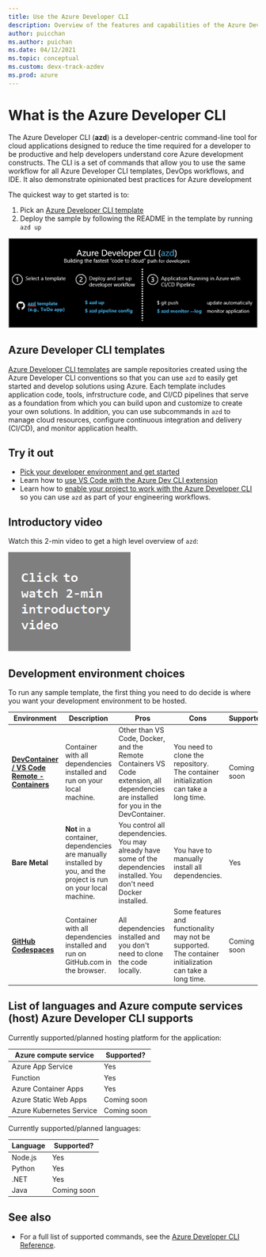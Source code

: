 ```yaml
---
title: Use the Azure Developer CLI
description: Overview of the features and capabilities of the Azure Developer CLI that helps developers be more productive when building and deploying applications to Azure.
author: puicchan
ms.author: puichan
ms.date: 04/12/2021
ms.topic: conceptual
ms.custom: devx-track-azdev
ms.prod: azure
---
```

# What is the Azure Developer CLI

The Azure Developer CLI (**azd**) is a developer-centric command-line tool for cloud applications designed to reduce the time required for a developer to be productive and help developers understand core Azure development constructs. The CLI is a set of commands that allow you to use the same workflow for all Azure Developer CLI templates, DevOps workflows, and IDE. It also demonstrate opinionated best practices for Azure development

The quickest way to get started is to:
1. Pick an [Azure Developer CLI template](azure-dev-cli-templates.md) 
2. Deploy the sample by following the README in the template by running `azd up`

!["Azure Devloper CLI Developer Workflow"](media/azure-dev-cli-overview/azd-dev-workflow.png)

## Azure Developer CLI templates
[Azure Developer CLI templates](azure-dev-cli-templates.md) are sample repositories created using the Azure Developer CLI conventions so that you can use `azd` to easily get started and develop solutions using Azure. Each template includes application code, tools, infrstructure code, and CI/CD pipelines that serve as a foundation from which you can build upon and customize to create your own solutions. In addition, you can use subcommands in `azd` to manage cloud resources, configure continuous integration and delivery (CI/CD), and monitor application health. 

## Try it out

* [Pick your developer environment and get started](get-started.md)
* Learn how to [use VS Code with the Azure Dev CLI extension](how-to-use-vscode-extension-to-debug-locally.md)
* Learn how to [enable your project to work with the Azure Developer CLI](how-to-devify-a-project.md) so you can use `azd` as part of your engineering workflows.

## Introductory video

Watch this 2-min video to get a high level overview of `azd`:

<a href="https://msit.microsoftstream.com/video/9e850840-98dc-b654-ecea-f1ecd7ca302a?referrer=https:%2F%2Fstatics.teams.cdn.office.net%2F"><img src="media/azure-dev-cli-overview/video.png" alt="Click to watch video"></a>

## Development environment choices

To run any sample template, the first thing you need to do decide is where you want your development environment to be hosted.

|Environment|Description|Pros|Cons|Supported?|
|---|---|---|---|---|
|**[DevContainer / VS Code Remote - Containers](https://code.visualstudio.com/docs/remote/containers)**|Container with all dependencies installed and run on your local machine.|Other than VS Code, Docker, and the Remote Containers VS Code extension, all dependencies are installed for you in the DevContainer.| You need to clone the repository. The container initialization can take a long time.| Coming soon |
|**Bare Metal**|**Not** in a container, dependencies are manually installed by you, and the project is run on your local machine.|You control all dependencies. You may already have some of the dependencies installed. You don't need Docker installed.|You have to manually install all dependencies.| Yes |
|**[GitHub Codespaces](https://github.com/features/codespaces)** |Container with all dependencies installed and run on GitHub.com in the browser.|All dependencies installed and you don't need to clone the code locally.| Some features and functionality may not be supported. The container initialization can take a long time.| Coming soon |

## List of languages and Azure compute services (host) Azure Developer CLI supports

Currently supported/planned hosting platform for the application:

| Azure compute service      | Supported? |
| ----------- | ----------- |
| Azure App Service | Yes  |
| Function  | Yes |
| Azure Container Apps    | Yes |
| Azure Static Web Apps  | Coming soon |
| Azure Kubernetes Service | Coming soon |

Currently supported/planned languages:

| Language      | Supported? |
| ----------- | ----------- |
| Node.js | Yes  |
| Python    | Yes |
| .NET | Yes |
| Java | Coming soon |

## See also

- For a full list of supported commands, see the [Azure Developer CLI Reference](https://aka.ms/azure-dev/ref).

